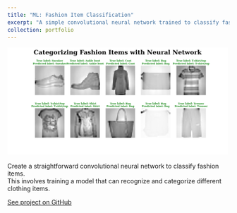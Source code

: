 ```yaml
---
title: "ML: Fashion Item Classification"
excerpt: "A simple convolutional neural network trained to classify fashion items.<br/><img src='/images/projects/fashion_mnist.png' style='max-width: 100%; height: auto; margin-top: 12px;'>"
collection: portfolio
---
```


<p style="margin-top: 16px;">
  <img src="/images/projects/fashion_mnist.png" style="max-width: 500px; height: auto;">
</p>

Create a straightforward convolutional neural network to classify fashion items.  
This involves training a model that can recognize and categorize different clothing items.  

[See project on GitHub](https://github.com/danjelito/nn-small-projects/blob/main/tabular_clf_fashion_mnist_pytorch.py)